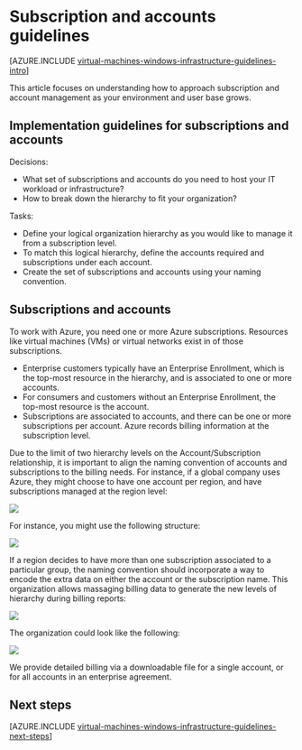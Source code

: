 <properties
	pageTitle="Subscription and Accounts Guidelines | Azure"
	description="Learn about the key design and implementation guidelines for subscriptions and accounts on Azure."
	documentationCenter=""
	services="virtual-machines-windows"
	authors="iainfoulds"
	manager="timlt"
	editor=""
	tags="azure-resource-manager"/>

<tags
	ms.service="virtual-machines-windows"
	ms.workload="infrastructure-services"
	ms.tgt_pltfrm="vm-windows"
	ms.devlang="na"
	ms.topic="article"
	ms.date="09/08/2016"
	wacn.date=""
	ms.author="iainfou"/>

# Subscription and accounts guidelines

[AZURE.INCLUDE [virtual-machines-windows-infrastructure-guidelines-intro](../../includes/virtual-machines-windows-infrastructure-guidelines-intro.md)] 

This article focuses on understanding how to approach subscription and account management as your environment and user base grows.


## Implementation guidelines for subscriptions and accounts

Decisions:

- What set of subscriptions and accounts do you need to host your IT workload or infrastructure?
- How to break down the hierarchy to fit your organization?

Tasks:

- Define your logical organization hierarchy as you would like to manage it from a subscription level.
- To match this logical hierarchy, define the accounts required and subscriptions under each account.
- Create the set of subscriptions and accounts using your naming convention.


## Subscriptions and accounts

To work with Azure, you need one or more Azure subscriptions. Resources like virtual machines (VMs) or virtual networks exist in of those subscriptions.

- Enterprise customers typically have an Enterprise Enrollment, which is the top-most resource in the hierarchy, and is associated to one or more accounts.
- For consumers and customers without an Enterprise Enrollment, the top-most resource is the account.
- Subscriptions are associated to accounts, and there can be one or more subscriptions per account. Azure records billing information at the subscription level.

Due to the limit of two hierarchy levels on the Account/Subscription relationship, it is important to align the naming convention of accounts and subscriptions to the billing needs. For instance, if a global company uses Azure, they might choose to have one account per region, and have subscriptions managed at the region level:

![](./media/virtual-machines-common-infrastructure-service-guidelines/sub01.png)

For instance, you might use the following structure:

![](./media/virtual-machines-common-infrastructure-service-guidelines/sub02.png)

If a region decides to have more than one subscription associated to a particular group, the naming convention should incorporate a way to encode the extra data on either the account or the subscription name. This organization allows massaging billing data to generate the new levels of hierarchy during billing reports:

![](./media/virtual-machines-common-infrastructure-service-guidelines/sub03.png)

The organization could look like the following:

![](./media/virtual-machines-common-infrastructure-service-guidelines/sub04.png)

We provide detailed billing via a downloadable file for a single account, or for all accounts in an enterprise agreement.


## Next steps

[AZURE.INCLUDE [virtual-machines-windows-infrastructure-guidelines-next-steps](../../includes/virtual-machines-windows-infrastructure-guidelines-next-steps.md)]